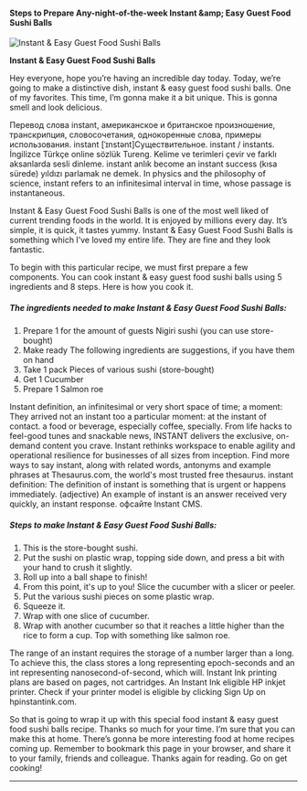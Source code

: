             

#### Steps to Prepare Any-night-of-the-week Instant &amp;amp; Easy Guest Food Sushi Balls

![Instant &amp; Easy Guest Food Sushi Balls](https://img-global.cpcdn.com/recipes/6601231146418176/751x532cq70/instant-easy-guest-food-sushi-balls-recipe-main-photo.jpg)

**Instant &amp; Easy Guest Food Sushi Balls**

Hey everyone, hope you’re having an incredible day today. Today, we’re going to make a distinctive dish, instant & easy guest food sushi balls. One of my favorites. This time, I’m gonna make it a bit unique. This is gonna smell and look delicious.

Перевод слова instant, американское и британское произношение, транскрипция, словосочетания, однокоренные слова, примеры использования. instant \[ˈɪnstənt\]Существительное. instant / instants. İngilizce Türkçe online sözlük Tureng. Kelime ve terimleri çevir ve farklı aksanlarda sesli dinleme. instant anlık become an instant success (kısa sürede) yıldızı parlamak ne demek. In physics and the philosophy of science, instant refers to an infinitesimal interval in time, whose passage is instantaneous.

Instant & Easy Guest Food Sushi Balls is one of the most well liked of current trending foods in the world. It is enjoyed by millions every day. It’s simple, it is quick, it tastes yummy. Instant & Easy Guest Food Sushi Balls is something which I’ve loved my entire life. They are fine and they look fantastic.

To begin with this particular recipe, we must first prepare a few components. You can cook instant & easy guest food sushi balls using 5 ingredients and 8 steps. Here is how you cook it.

##### The ingredients needed to make Instant & Easy Guest Food Sushi Balls:

1.  Prepare 1 for the amount of guests Nigiri sushi (you can use store-bought)
2.  Make ready The following ingredients are suggestions, if you have them on hand
3.  Take 1 pack Pieces of various sushi (store-bought)
4.  Get 1 Cucumber
5.  Prepare 1 Salmon roe

Instant definition, an infinitesimal or very short space of time; a moment: They arrived not an instant too a particular moment: at the instant of contact. a food or beverage, especially coffee, specially. From life hacks to feel-good tunes and snackable news, INSTANT delivers the exclusive, on-demand content you crave. Instant rethinks workspace to enable agility and operational resilience for businesses of all sizes from inception. Find more ways to say instant, along with related words, antonyms and example phrases at Thesaurus.com, the world's most trusted free thesaurus. instant definition: The definition of instant is something that is urgent or happens immediately. (adjective) An example of instant is an answer received very quickly, an instant response. офсайте Instant CMS.

##### Steps to make Instant & Easy Guest Food Sushi Balls:

1.  This is the store-bought sushi.
2.  Put the sushi on plastic wrap, topping side down, and press a bit with your hand to crush it slightly.
3.  Roll up into a ball shape to finish!
4.  From this point, it's up to you! Slice the cucumber with a slicer or peeler.
5.  Put the various sushi pieces on some plastic wrap.
6.  Squeeze it.
7.  Wrap with one slice of cucumber.
8.  Wrap with another cucumber so that it reaches a little higher than the rice to form a cup. Top with something like salmon roe.

The range of an instant requires the storage of a number larger than a long. To achieve this, the class stores a long representing epoch-seconds and an int representing nanosecond-of-second, which will. Instant Ink printing plans are based on pages, not cartridges. An Instant Ink eligible HP inkjet printer. Check if your printer model is eligible by clicking Sign Up on hpinstantink.com.

So that is going to wrap it up with this special food instant & easy guest food sushi balls recipe. Thanks so much for your time. I’m sure that you can make this at home. There’s gonna be more interesting food at home recipes coming up. Remember to bookmark this page in your browser, and share it to your family, friends and colleague. Thanks again for reading. Go on get cooking!

* * *
